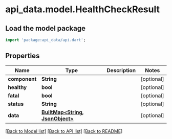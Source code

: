 # api_data.model.HealthCheckResult

## Load the model package
```dart
import 'package:api_data/api.dart';
```

## Properties
Name | Type | Description | Notes
------------ | ------------- | ------------- | -------------
**component** | **String** |  | [optional] 
**healthy** | **bool** |  | [optional] 
**fatal** | **bool** |  | [optional] 
**status** | **String** |  | [optional] 
**data** | [**BuiltMap&lt;String, JsonObject&gt;**](JsonObject.md) |  | [optional] 

[[Back to Model list]](../README.md#documentation-for-models) [[Back to API list]](../README.md#documentation-for-api-endpoints) [[Back to README]](../README.md)


